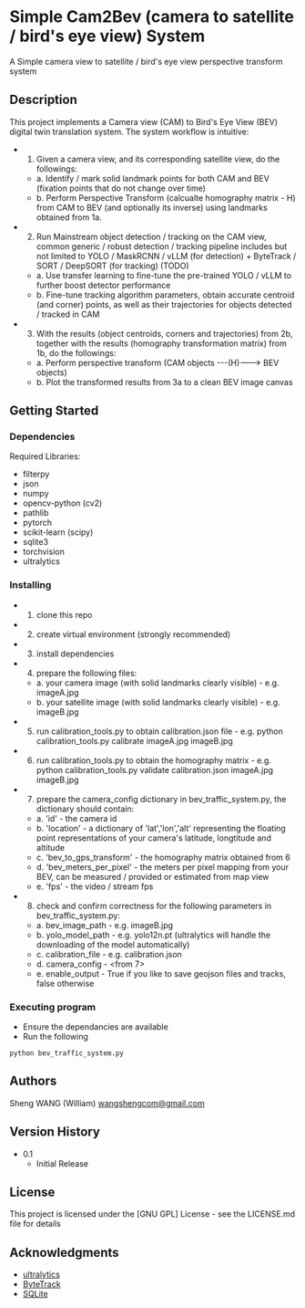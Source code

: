 # Simple Cam2Bev (camera to satellite / bird's eye view) System 

A Simple camera view to satellite / bird's eye view perspective transform system

## Description

This project implements a Camera view (CAM) to Bird's Eye View (BEV) digital twin translation system. The system workflow is intuitive:
  - 1. Given a camera view, and its corresponding satellite view, do the followings:
    - a. Identify / mark solid landmark points for both CAM and BEV (fixation points that do not change over time)
    - b. Perform Perspective Transform (calcualte homography matrix - H) from CAM to BEV (and optionally its inverse) using landmarks obtained from 1a.
  - 2. Run Mainstream object detection / tracking on the CAM view, common generic / robust detection / tracking pipeline includes but not limited to YOLO / MaskRCNN / vLLM (for detection) + ByteTrack / SORT / DeepSORT (for tracking)
    (TODO)
    - a. Use transfer learning to fine-tune the pre-trained YOLO / vLLM to further boost detector performance
    - b. Fine-tune tracking algorithm parameters, obtain accurate centroid (and corner) points, as well as their trajectories for objects detected / tracked in CAM 
  - 3. With the results (object centroids, corners and trajectories) from 2b, together with the results (homography transformation matrix) from 1b, do the followings:  
    - a. Perform perspective transform (CAM objects ---(H)---> BEV objects)
    - b. Plot the transformed results from 3a to a clean BEV image canvas 

## Getting Started

### Dependencies

Required Libraries: 
 - filterpy
 - json
 - numpy
 - opencv-python (cv2)
 - pathlib
 - pytorch
 - scikit-learn (scipy)
 - sqlite3
 - torchvision
 - ultralytics

### Installing

- 1. clone this repo
- 2. create virtual environment (strongly recommended)
- 3. install dependencies
- 4. prepare the following files:
   - a. your camera image (with solid landmarks clearly visible) - e.g. imageA.jpg
   - b. your satellite image (with solid landmarks clearly visible) - e.g. imageB.jpg
- 5. run calibration_tools.py to obtain calibration.json file - e.g. python calibration_tools.py calibrate imageA.jpg imageB.jpg
- 6. run calibration_tools.py to obtain the homography matrix - e.g. python calibration_tools.py validate calibration.json imageA.jpg imageB.jpg
- 7. prepare the camera_config dictionary in bev_traffic_system.py, the dictionary should contain:
   - a. 'id' - the camera id
   - b. 'location' - a dictionary of 'lat','lon','alt' representing the floating point representations of your camera's latitude, longtitude and altitude
   - c. 'bev_to_gps_transform' - the homography matrix obtained from 6
   - d. 'bev_meters_per_pixel' - the meters per pixel mapping from your BEV, can be measured / provided or estimated from map view
   - e. 'fps' - the video / stream fps 
- 8. check and confirm correctness for the following parameters in bev_traffic_system.py:
   - a. bev_image_path - e.g. imageB.jpg
   - b. yolo_model_path - e.g. yolo12n.pt (ultralytics will handle the downloading of the model automatically)
   - c. calibration_file - e.g. calibration.json
   - d. camera_config - <from 7>
   - e. enable_output - True if you like to save geojson files and tracks, false otherwise 

### Executing program

* Ensure the dependancies are available
* Run the following 
```
python bev_traffic_system.py
```

## Authors

Sheng WANG (William)
wangshengcom@gmail.com

## Version History

* 0.1
    * Initial Release

## License

This project is licensed under the [GNU GPL] License - see the LICENSE.md file for details

## Acknowledgments

* [ultralytics](https://github.com/ultralytics)
* [ByteTrack](https://github.com/FoundationVision/ByteTrack)
* [SQLite](https://sqlite.org/download.html)
